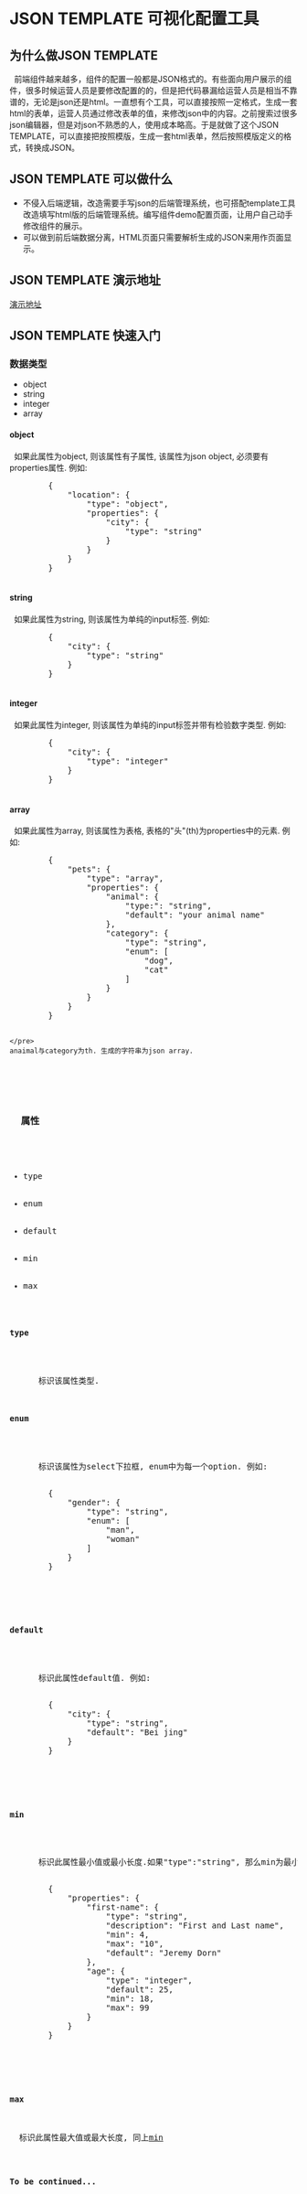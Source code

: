 <h1>JSON TEMPLATE 可视化配置工具</h1>
<h2>为什么做JSON TEMPLATE</h2>

<p>
  &nbsp;&nbsp;前端组件越来越多，组件的配置一般都是JSON格式的。有些面向用户展示的组件，很多时候运营人员是要修改配置的的，但是把代码暴漏给运营人员是相当不靠谱的，无论是json还是html。一直想有个工具，可以直接按照一定格式，生成一套html的表单，运营人员通过修改表单的值，来修改json中的内容。之前搜索过很多json编辑器，但是对json不熟悉的人，使用成本略高。于是就做了这个JSON TEMPLATE，可以直接把按照模版，生成一套html表单，然后按照模版定义的格式，转换成JSON。
</p>
<h2>JSON TEMPLATE 可以做什么</h2>
<p>
	<ul>
		<li>不侵入后端逻辑，改造需要手写json的后端管理系统，也可搭配template工具改造填写html版的后端管理系统。编写组件demo配置页面，让用户自己动手修改组件的展示。</li>
		<li>可以做到前后端数据分离，HTML页面只需要解析生成的JSON来用作页面显示。</li>
	</ul>
</p>
<h2>JSON TEMPLATE 演示地址</h2>
<p><a href="http://servanter.github.io/json-template/index.html" target="_blank">演示地址</a></p>
<h2>JSON TEMPLATE 快速入门</h2>
<h3>
  数据类型
</h3>
<ul>
	<li>object</li>
	<li>string</li>
	<li>integer</li>
	<li>array</li>
</ul>
<h4>object</h4>
<p>
	&nbsp;&nbsp;如果此属性为object, 则该属性有子属性, 该属性为json object, 必须要有properties属性. 例如: 
	<pre>
		{
		    "location": {
		        "type": "object",
		        "properties": {
		            "city": {
		                "type": "string"
		            }
		        }
		    }
		}
	</pre>
</p>
<h4>string</h4>
<p>
	&nbsp;&nbsp;如果此属性为string, 则该属性为单纯的input标签. 例如: 
	<pre>
		{
		    "city": {
		        "type": "string"
		    }
		}
	</pre>
</p>
<h4>integer</h4>
<p>
	&nbsp;&nbsp;如果此属性为integer, 则该属性为单纯的input标签并带有检验数字类型. 例如: 
	<pre>
		{
		    "city": {
		        "type": "integer"
		    }
		}
	</pre>
</p>
<h4>array</h4>
<p>
	&nbsp;&nbsp;如果此属性为array, 则该属性为表格, 表格的"头"(th)为properties中的元素. 例如: 
	<pre>
		{
		    "pets": {
		        "type": "array",
		        "properties": {
		            "animal": {
		                "type:": "string",
		                "default": "your animal name"
		            },
		            "category": {
		                "type": "string",
		                "enum": [
		                    "dog",
		                    "cat"
		                ]
		            }
		        }
		    }
		}
	
	</pre>
	anaimal与category为th. 生成的字符串为json array.
</p>
<h3>
  属性
</h3>
<ul>
	<li>type</li>
	<li>enum</li>
	<li>default</li>
	<li>min</li>
	<li>max</li>
</ul>
<h4>type</h4>
<p>
	&nbsp;&nbsp;标识该属性类型.
</p>
<h4>enum</h4>
<p>
	&nbsp;&nbsp;标识该属性为select下拉框, enum中为每一个option. 例如:
	<pre>
		{
		    "gender": {
		        "type": "string",
		        "enum": [
		            "man",
		            "woman"
		        ]
		    }
		}
	</pre>
</p>
<h4>default</h4>
<p>
	&nbsp;&nbsp;标识此属性default值. 例如:
	<pre>
		{
		    "city": {
		        "type": "string",
		        "default": "Bei jing"
		    }
		}
	</pre>
</p>
<h4>min</h4>
<p>
	&nbsp;&nbsp;标识此属性最小值或最小长度.如果"type":"string", 那么min为最小长度;如果"type":"integer", 那么min为最小值, 例如:
	<pre>
		{
		    "properties": {
		        "first-name": {
		            "type": "string",
		            "description": "First and Last name",
		            "min": 4,
		            "max": "10",
		            "default": "Jeremy Dorn"
		        },
		        "age": {
		            "type": "integer",
		            "default": 25,
		            "min": 18,
		            "max": 99
		        }
		    }
		}
	</pre>
</p>
<h4>max</h4>
<p>&nbsp;&nbsp;标识此属性最大值或最大长度, 同上<a href="#min">min</a></p>

<p><b>To be continued...</b></p>

